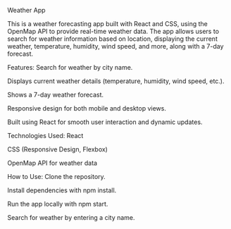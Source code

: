 Weather App

This is a weather forecasting app built with React and CSS, using the OpenMap API to provide real-time weather data. The app allows users to search for weather information based on location, displaying the current weather, temperature, humidity, wind speed, and more, along with a 7-day forecast.

Features:
Search for weather by city name.

Displays current weather details (temperature, humidity, wind speed, etc.).

Shows a 7-day weather forecast.

Responsive design for both mobile and desktop views.

Built using React for smooth user interaction and dynamic updates.

Technologies Used:
React

CSS (Responsive Design, Flexbox)

OpenMap API for weather data

How to Use:
Clone the repository.

Install dependencies with npm install.

Run the app locally with npm start.

Search for weather by entering a city name.
